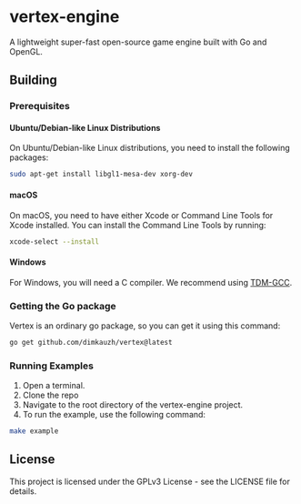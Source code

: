 # vertex-engine

A lightweight super-fast open-source game engine built with Go and OpenGL.

## Building

### Prerequisites
#### Ubuntu/Debian-like Linux Distributions
On Ubuntu/Debian-like Linux distributions, you need to install the following packages:

```bash
sudo apt-get install libgl1-mesa-dev xorg-dev
```
#### macOS
On macOS, you need to have either Xcode or Command Line Tools for Xcode installed. You can install the Command Line Tools by running:

```bash
xcode-select --install
```

#### Windows
For Windows, you will need a C compiler. We recommend using [TDM-GCC](https://jmeubank.github.io/tdm-gcc/download/).

### Getting the Go package
Vertex is an ordinary go package, so you can get it using this command:
```bash
go get github.com/dimkauzh/vertex@latest
```

### Running Examples
1. Open a terminal.
2. Clone the repo
3. Navigate to the root directory of the vertex-engine project.
4. To run the example, use the following command:
```bash
make example
```
## License
This project is licensed under the GPLv3 License - see the LICENSE file for details.
